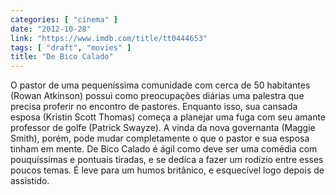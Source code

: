 ```yaml
---
categories: [ "cinema" ]
date: "2012-10-28"
link: "https://www.imdb.com/title/tt0444653"
tags: [ "draft", "movies" ]
title: "De Bico Calado"
---
```

O pastor de uma pequeníssima comunidade com cerca de 50 habitantes (Rowan Atkinson) possui como preocupações diárias uma palestra que precisa proferir no encontro de pastores. Enquanto isso, sua cansada esposa (Kristin Scott Thomas) começa a planejar uma fuga com seu amante professor de golfe (Patrick Swayze). A vinda da nova governanta (Maggie Smith), porém, pode mudar completamente o que o pastor e sua esposa tinham em mente. De Bico Calado é ágil como deve ser uma comédia com pouquíssimas e pontuais tiradas, e se dedica a fazer um rodízio entre esses poucos temas. É leve para um humos britânico, e esquecível logo depois de assistido.

